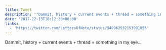 ```yaml
---
title: Tweet
description: '"Dammit, history + current events + thread = something in my eye... "'
date: '2017-12-13T18:12:20+00:00'
links:
  - 'https://twitter.com/LettersOfNote/status/940962932153901056'
---
```

Dammit, history + current events + thread = something in my eye... 
